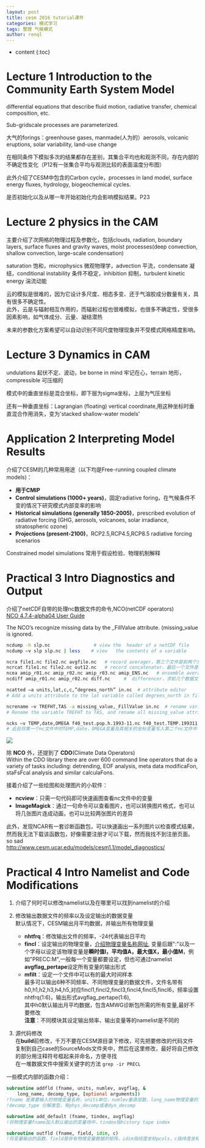 ```yaml
---
layout: post
title: cesm 2016 tutorial课件
categories: 模式学习
tags: 整理 气候模式
author: renql
---
```


* content
{:toc}

# Lecture 1 Introduction to the Community Earth System Model #
differential equations that describe fluid motion, radiative transfer, chemical composition, etc.

Sub-gridscale processes are parameterized.

大气的forings：greenhouse gases, manmade(人为的）aerosols, volcanic eruptions, solar variability, land-use change

在相同条件下模拟多次的结果都存在差别，其集合平均也和观测不同，存在内部的不确定性变化（P12有一张集合平均与观测比较的表面温度分布图）




此外介绍了CESM中包含的Carbon cycle，processes in
land model, surface energy fluxes, hydrology, biogeochemical cycles.

是否初始化以及从哪一年开始初始化均会影响模拟结果。P23

# Lecture 2 physics in the CAM #
主要介绍了次网格的物理过程及参数化，包括clouds, radiation, boundary layers, surface fluxes and gravity waves, moist processes(deep convection, shallow convection, large-scale condensation)

saturation 饱和，microphysics 微观物理学，advection 平流，condensate 凝结，conditional instability 条件不稳定，inhibition 抑制，turbulent kinetic energy 湍流动能

云的模拟是很难的，因为它设计多尺度、相态多变、还于气溶胶成分数量有关，具有很多不确定性。   
此外，云是与辐射相互作用的，而辐射过程也很难模拟，也很多不确定性，受很多因素影响，如气体成分、云量、凝结潜热

未来的参数化方案希望可以自动识别不同尺度物理现象并不受模式网格精度影响。

# Lecture 3 Dynamics in CAM #
undulations 起伏不定、波动，be borne in mind 牢记在心，terrain 地形，compressible 可压缩的

模式中的垂直坐标是混合坐标，即下层为sigma坐标，上层为气压坐标

还有一种垂直坐标：Lagrangian (floating) vertical coordinate,用这种坐标时垂直混合作用消失，变为'stacked shallow-water models'

# Application 2 Interpreting Model Results #
介绍了CESM的几种常用用途（以下均是Free-running coupled climate models)：
- **用于CMIP**   
- **Control simulations (1000+ years)**，固定radiative foring，在气候条件不变的情况下研究模式内部变率的影响   
- **Historical simulations (generally 1850-2005)**，prescribed evolution of radiative forcing (GHG, aerosols, volcanoes, solar irradiance, stratospheric ozone)   
- **Projections (present-2100)**，RCP2.5,RCP4.5,RCP8.5 radiative forcing scenarios

Constrained model simulations 常用于假设检验、物理机制解释   

# Practical 3 Intro Diagnostics and Output
介绍了netCDF自带的处理nc数据文件的命令,NCO(netCDF operators)    
<a href="http://nco.sourceforge.net/nco.html" target="_blank"> NCO 4.7.4-alpha04 User Guide </a>

The	NCO’s recognize	missing	data by the _FillValue attribute. (missing_value is ignored.  

```bash
ncdump -h slp.nc                # view the	header of a netCDF file
ncdump –v slp slp.nc | less    # view	the contents of a variable

ncra file1.nc file2.nc avgfile.nc   # record averager，第三个文件是前两个文件的平均，前两个文件的时间不同
ncrcat file1.nc file2.nc out12.nc   # record concatenator，最后一个文件是将前面所有文件按时间顺序连接起来
ncea amip_r01.nc amip_r02.nc amip_r03.nc amip_ENS.nc   # ensemble averager，求前几个数据文件的集合平均
ncdiff amip_r01.nc amip_r02.nc diff.nc     #  differencer，求前几个数据文件之差

ncatted –a units,lat,c,c,”degrees_north” in.nc  # attribute editor
# Add a units attribute to the lat variable called degrees_north in file in.nc

ncrename –v TREFHT,TAS -a missing_value,_FillValue in.nc  # rename variables, dimensions, aeributes
# Rename the variable TREFHT to TAS, and rename all missing_value attributes to _FillValue in file in.nc

ncks –v TEMP,date,OMEGA f40_test.pop.h.1993-11.nc f40_test.TEMP.199311.nc   # Combines various netCDF utlites that allow one to cut and paste subsets of data into a new file.
# 此处将第一个nc文件中的TEMP,date，OMEGA变量及其相关的坐标变量写入第二个nc文件中
```
![](http://wx4.sinaimg.cn/mw690/006fa9Xlgy1fpqm07pvlwj30jz09ydhc.jpg)

除 **NCO** 外，还提到了 **CDO**(Climate Data Operators)    
Within the CDO library there are over 600 command line operators that do a variety of tasks including: detrending, EOF analysis, meta data modificaFon, staFsFcal analysis and similar calculaFons.

接着介绍了一些绘图和处理图片的小软件：
- **ncview**：只需一句代码即可快速画图查看nc文件中的变量
- **ImageMagick**：通过一句命令可以查看图片，也可以转换图片格式，也可以将几张图片连成动画，也可以比较两张图片的差异

此外，发现NCAR有一套诊断函数包，可以快速画出一系列图片以检查模式结果，  
然而我无法下载该函数包，好像需要注册才可以下载，然而我找不到注册页面。so sad  
<a href="http://www.cesm.ucar.edu/models/cesm1.1/model_diagnostics/" target="_blank">http://www.cesm.ucar.edu/models/cesm1.1/model_diagnostics/</a>

# Practical 4 Intro Namelist and Code Modifications
1. 介绍了何时可以修改namelist以及在哪里可以找到namelist的介绍

2. 修改输出数据文件的频率以及设定输出的数据变量    
默认情况下，CESM输出月平均数据，并输出所有物理变量    
	- **nhtfrq**：修改输出文件的频率，-24代表输出日平均   
	- **fincl**：设定输出的物理变量，<a href="http://www.cesm.ucar.edu/models/cesm1.2/cam/docs/ug5_3/ug.html#hist_fields" target="_blank">介绍物理变量名称网址</a>, 变量后跟":"以及一个字母以设定该物理变量是**瞬时值I，平均值A，最大值X，最小值M**，例如"PRECC:M",一般每一个变量都要设定，但也可通过namelist **avgflag_pertape**设定所有变量的输出形式      
	- **mfilt**：设定一个文件中可以有的最大时间样本   
最多可以输出6种不同频率、不同物理变量的数据文件，文件名带有h0,h1,h2,h3,h4,h5,对应fincl1,fincl2,fincl3,fincl4,fincl5,fincl6，频率设置nhtfrq(1:6)，输出形式avgflag_pertape(1:6),    
其中h0默认输出月平均数据，包含AMWG诊断包所需的所有变量,最好不要修改  
**注意**：不同模块其设定输出频率、输出变量等的namelist是不同的   

3. 源代码修改  
在**build**前修改，千万不要在CESM源目录下修改，可先把要修改的代码文件复制到自己case的SourceMods文件夹中，然后在这里修改，最好将自己修改的部分用注释符号框起来并命名，方便寻找    
在一堆数据文件中搜索关键字的方法 `grep -ir PRECL`   

一些模式内部的函数介绍：
```fortran
subroutine addfld (fname, units, numlev, avgflag, &
	long_name, decomp_type, [optional arguments])  
!fname 是需要输入的物理变量名称，units单位，numlev垂直层数，long_name物理变量的全称
!decomp_type 分解类型，有phys_decomp或者dyn_decomp

subroutine add_default (fname, tindex, avgflag)
!将物理变量fname加入默认输出的变量场中，tindex指history tape index

subroutine outfld (fname, field, idim, c)
!将变量输出的函数，field是存有物理变量数据的矩阵，idim指经度坐标pcols，c指纬度坐标lchnk
```

 
